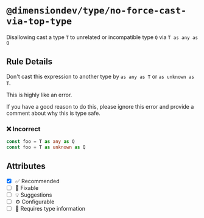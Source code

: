<!-- begin title -->

# `@dimensiondev/type/no-force-cast-via-top-type`

Disallowing cast a type `T` to unrelated or incompatible type `Q` via `T as any as Q`

<!-- end title -->

## Rule Details

Don't cast this expression to another type by `as any as T` or `as unknown as T`.

This is highly like an error.

If you have a good reason to do this, please ignore this error and provide a comment about why this is type safe.

### :x: Incorrect

```ts
const foo = T as any as Q
const foo = T as unknown as Q
```

## Attributes

<!-- begin attributes -->

- [x] :white_check_mark: Recommended
- [ ] :wrench: Fixable
- [ ] :bulb: Suggestions
- [ ] :gear: Configurable
- [ ] :thought_balloon: Requires type information

<!-- end attributes -->
